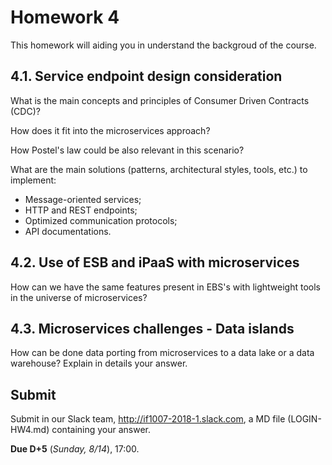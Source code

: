 # Homework 4

This homework will aiding you in understand the backgroud of the course.

## 4.1. Service endpoint design consideration

What is the main concepts and principles of Consumer Driven Contracts (CDC)?

How does it fit into the microservices approach?

How Postel's law could be also relevant in this scenario?

What are the main solutions (patterns, architectural styles, tools, etc.) to implement:

- Message-oriented services;
- HTTP and REST endpoints;
- Optimized communication protocols;
- API documentations.

## 4.2. Use of ESB and iPaaS with microservices

How can we have the same features present in EBS's with lightweight tools in the universe of microservices?

## 4.3. Microservices challenges - Data islands

How can be done data porting from microservices to a data lake or a data warehouse? Explain in details your answer.

## Submit

Submit in our Slack team, http://if1007-2018-1.slack.com, a MD file (LOGIN-HW4.md) containing your answer.

**Due D+5** (_Sunday, 8/14_), 17:00.

